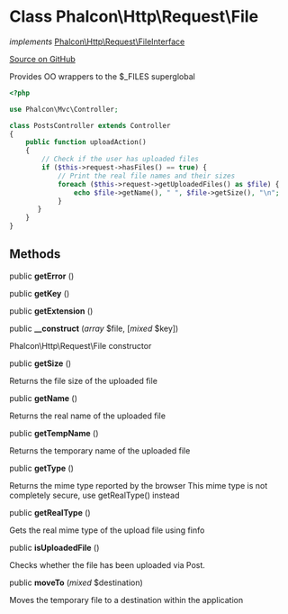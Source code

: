 # Class **Phalcon\\Http\\Request\\File**

*implements* [Phalcon\Http\Request\FileInterface](/en/3.1.2/api/Phalcon_Http_Request_FileInterface)

<a href="https://github.com/phalcon/cphalcon/blob/master/phalcon/http/request/file.zep" class="btn btn-default btn-sm">Source on GitHub</a>

Provides OO wrappers to the $_FILES superglobal

```php
<?php

use Phalcon\Mvc\Controller;

class PostsController extends Controller
{
    public function uploadAction()
    {
        // Check if the user has uploaded files
        if ($this->request->hasFiles() == true) {
            // Print the real file names and their sizes
            foreach ($this->request->getUploadedFiles() as $file) {
                echo $file->getName(), " ", $file->getSize(), "\n";
            }
       }
    }
}

```

## Methods
public  **getError** ()

public  **getKey** ()

public  **getExtension** ()

public  **__construct** (*array* $file, [*mixed* $key])

Phalcon\\Http\\Request\\File constructor

public  **getSize** ()

Returns the file size of the uploaded file

public  **getName** ()

Returns the real name of the uploaded file

public  **getTempName** ()

Returns the temporary name of the uploaded file

public  **getType** ()

Returns the mime type reported by the browser
This mime type is not completely secure, use getRealType() instead

public  **getRealType** ()

Gets the real mime type of the upload file using finfo

public  **isUploadedFile** ()

Checks whether the file has been uploaded via Post.

public  **moveTo** (*mixed* $destination)

Moves the temporary file to a destination within the application

